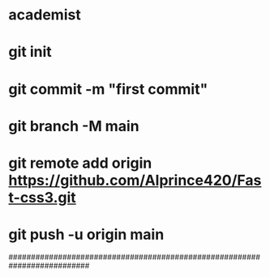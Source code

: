 # academist
# git init
# git commit -m "first commit"
# git branch -M main
# git remote add origin https://github.com/Alprince420/Fast-css3.git
# git push -u origin main
##########################################################################